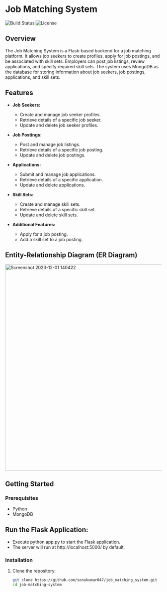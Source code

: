 # Job Matching System

![Build Status](https://img.shields.io/badge/build-passing-brightgreen.svg)
![License](https://img.shields.io/badge/license-MIT-blue.svg)

## Overview

The Job Matching System is a Flask-based backend for a job matching platform. It allows job seekers to create profiles, apply for job postings, and be associated with skill sets. Employers can post job listings, review applications, and specify required skill sets. The system uses MongoDB as the database for storing information about job seekers, job postings, applications, and skill sets.

## Features

- **Job Seekers:**
  - Create and manage job seeker profiles.
  - Retrieve details of a specific job seeker.
  - Update and delete job seeker profiles.

- **Job Postings:**
  - Post and manage job listings.
  - Retrieve details of a specific job posting.
  - Update and delete job postings.

- **Applications:**
  - Submit and manage job applications.
  - Retrieve details of a specific application.
  - Update and delete applications.

- **Skill Sets:**
  - Create and manage skill sets.
  - Retrieve details of a specific skill set.
  - Update and delete skill sets.

- **Additional Features:**
  - Apply for a job posting.
  - Add a skill set to a job posting.

## Entity-Relationship Diagram (ER Diagram)
<img width="663" alt="Screenshot 2023-12-01 140422" src="https://github.com/sonukumar047/job_matching_system/assets/121346782/678759e9-8035-4134-a5a2-5f6f133ac3b6">

## Getting Started

### Prerequisites

- Python
- MongoDB

## Run the Flask Application:

- Execute python app.py to start the Flask application.
- The server will run at http://localhost:5000/ by default.

### Installation

1. Clone the repository:

   ```bash
   git clone https://github.com/sonukumar047/job_matching_system.git
   cd job-matching-system
